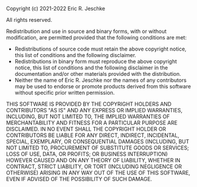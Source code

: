 Copyright (c) 2021-2022  Eric R. Jeschke

All rights reserved.

Redistribution and use in source and binary forms, with or without
modification, are permitted provided that the following conditions are
met: 

- Redistributions of source code must retain the above copyright
  notice, this list of conditions and the following disclaimer. 
- Redistributions in binary form must reproduce the above copyright
  notice, this list of conditions and the following disclaimer in the
  documentation and/or other materials provided with the
  distribution. 
- Neither the name of Eric R. Jeschke nor the names of any
  contributors may be used to endorse or promote products derived from
  this software without specific prior written permission. 

THIS SOFTWARE IS PROVIDED BY THE COPYRIGHT HOLDERS AND CONTRIBUTORS "AS
IS" AND ANY EXPRESS OR IMPLIED WARRANTIES, INCLUDING, BUT NOT LIMITED
TO, THE IMPLIED WARRANTIES OF MERCHANTABILITY AND FITNESS FOR A
PARTICULAR PURPOSE ARE DISCLAIMED. IN NO EVENT SHALL THE COPYRIGHT
HOLDER OR CONTRIBUTORS BE LIABLE FOR ANY DIRECT, INDIRECT, INCIDENTAL,
SPECIAL, EXEMPLARY, OR CONSEQUENTIAL DAMAGES (INCLUDING, BUT NOT LIMITED
TO, PROCUREMENT OF SUBSTITUTE GOODS OR SERVICES; LOSS OF USE, DATA, OR
PROFITS; OR BUSINESS INTERRUPTION) HOWEVER CAUSED AND ON ANY THEORY OF
LIABILITY, WHETHER IN CONTRACT, STRICT LIABILITY, OR TORT (INCLUDING
NEGLIGENCE OR OTHERWISE) ARISING IN ANY WAY OUT OF THE USE OF THIS
SOFTWARE, EVEN IF ADVISED OF THE POSSIBILITY OF SUCH DAMAGE. 
